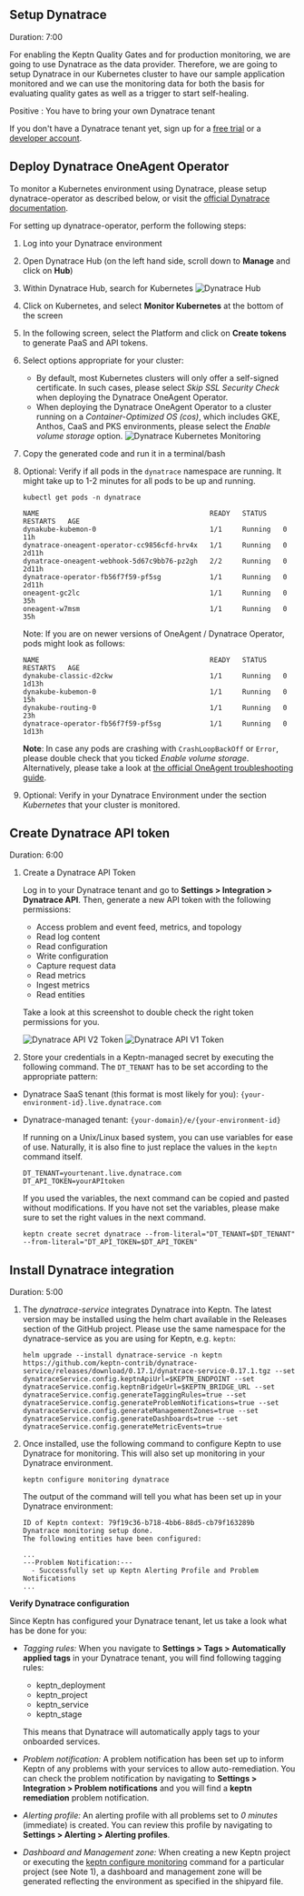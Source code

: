 
## Setup Dynatrace
Duration: 7:00

For enabling the Keptn Quality Gates and for production monitoring, we are going to use Dynatrace as the data provider. Therefore, we are going to setup Dynatrace in our Kubernetes cluster to have our sample application monitored and we can use the monitoring data for both the basis for evaluating quality gates as well as a trigger to start self-healing.

Positive
: You have to bring your own Dynatrace tenant

If you don't have a Dynatrace tenant yet, sign up for a [free trial](https://www.dynatrace.com/trial?utm_campaign=keptn) or a [developer account](https://www.dynatrace.com/developer/).

## Deploy Dynatrace OneAgent Operator

To monitor a Kubernetes environment using Dynatrace, please setup dynatrace-operator as described below, or visit the [official Dynatrace documentation](https://www.dynatrace.com/support/help/technology-support/cloud-platforms/kubernetes/deploy-oneagent-k8/).

For setting up dynatrace-operator, perform the following steps:

1. Log into your Dynatrace environment
1. Open Dynatrace Hub (on the left hand side, scroll down to **Manage** and click on **Hub**)
1. Within Dynatrace Hub, search for Kubernetes
   ![Dynatrace Hub](./assets/dt-hub-kubernetes.png)
1. Click on Kubernetes, and select **Monitor Kubernetes** at the bottom of the screen
1. In the following screen, select the Platform and click on **Create tokens** to generate PaaS and API tokens.
1. Select options appropriate for your cluster:
    - By default, most Kubernetes clusters will only offer a self-signed certificate. In such cases, please select *Skip SSL Security Check* when deploying the Dynatrace OneAgent Operator.
    - When deploying the Dynatrace OneAgent Operator to a cluster running on a *Container-Optimized OS (cos)*, which includes GKE, Anthos, CaaS and PKS environments, please select the *Enable volume storage* option.
   ![Dynatrace Kubernetes Monitoring](./assets/dt-kubernetes-monitor.png)
1. Copy the generated code and run it in a terminal/bash
1. Optional: Verify if all pods in the `dynatrace` namespace are running. It might take up to 1-2 minutes for all pods to be up and running.

    <!-- debug -->
    ```
    kubectl get pods -n dynatrace
    ```

    ```
    NAME                                          READY   STATUS    RESTARTS   AGE
    dynakube-kubemon-0                            1/1     Running   0          11h
    dynatrace-oneagent-operator-cc9856cfd-hrv4x   1/1     Running   0          2d11h
    dynatrace-oneagent-webhook-5d67c9bb76-pz2gh   2/2     Running   0          2d11h
    dynatrace-operator-fb56f7f59-pf5sg            1/1     Running   0          2d11h
    oneagent-gc2lc                                1/1     Running   0          35h
    oneagent-w7msm                                1/1     Running   0          35h
    ```
   
    Note: If you are on newer versions of OneAgent / Dynatrace Operator, pods might look as follows:
    ```
    NAME                                          READY   STATUS    RESTARTS   AGE
    dynakube-classic-d2ckw                        1/1     Running   0          1d13h
    dynakube-kubemon-0                            1/1     Running   0          15h
    dynakube-routing-0                            1/1     Running   0          23h
    dynatrace-operator-fb56f7f59-pf5sg            1/1     Running   0          1d13h
    ```

    **Note**: In case any pods are crashing with `CrashLoopBackOff` or `Error`, please double check that you ticked *Enable volume storage*. Alternatively, please take a look at [the official OneAgent troubleshooting guide](https://www.dynatrace.com/support/help/technology-support/cloud-platforms/kubernetes/maintenance/troubleshoot-deployment-and-connectivity/#anchor_deploy).
   
1. Optional: Verify in your Dynatrace Environment under the section *Kubernetes* that your cluster is monitored.

## Create Dynatrace API token
Duration: 6:00

1. Create a Dynatrace API Token

    Log in to your Dynatrace tenant and go to **Settings > Integration > Dynatrace API**. Then, generate a new API token with the following permissions:

    - Access problem and event feed, metrics, and topology
    - Read log content
    - Read configuration
    - Write configuration
    - Capture request data
    - Read metrics
    - Ingest metrics
    - Read entities

    Take a look at this screenshot to double check the right token permissions for you.

    ![Dynatrace API V2 Token](./assets/dt_apiv2_token.png)
    ![Dynatrace API V1 Token](./assets/dt_apiv1_token.png)

1. Store your credentials in a Keptn-managed secret by executing the following command. The `DT_TENANT` has to be set according to the appropriate pattern:
  - Dynatrace SaaS tenant (this format is most likely for you): `{your-environment-id}.live.dynatrace.com`
  - Dynatrace-managed tenant: `{your-domain}/e/{your-environment-id}`

    If running on a Unix/Linux based system, you can use variables for ease of use. Naturally, it is also fine to just replace the values in the `keptn` command itself.

    <!-- var DT_TENANT -->
    <!-- var DT_API_TOKEN -->

    ```
    DT_TENANT=yourtenant.live.dynatrace.com
    DT_API_TOKEN=yourAPItoken
    ```

    If you used the variables, the next command can be copied and pasted without modifications. If you have not set the variables, please make sure to set the right values in the next command.
    
    <!-- command -->
    ```
    keptn create secret dynatrace --from-literal="DT_TENANT=$DT_TENANT" --from-literal="DT_API_TOKEN=$DT_API_TOKEN" 
    ```

## Install Dynatrace integration
Duration: 5:00

1. The *dynatrace-service* integrates Dynatrace into Keptn. The latest version may be installed using the helm chart available in the Releases section of the GitHub project. Please use the same namespace for the dynatrace-service as you are using for Keptn, e.g. `keptn`:

    <!-- command bash -->
    ```
    helm upgrade --install dynatrace-service -n keptn https://github.com/keptn-contrib/dynatrace-service/releases/download/0.17.1/dynatrace-service-0.17.1.tgz --set dynatraceService.config.keptnApiUrl=$KEPTN_ENDPOINT --set dynatraceService.config.keptnBridgeUrl=$KEPTN_BRIDGE_URL --set dynatraceService.config.generateTaggingRules=true --set dynatraceService.config.generateProblemNotifications=true --set dynatraceService.config.generateManagementZones=true --set dynatraceService.config.generateDashboards=true --set dynatraceService.config.generateMetricEvents=true 

    ```

1. Once installed, use the following command to configure Keptn to use Dynatrace for monitoring. This will also set up monitoring in your Dynatrace environment.

    <!-- command -->
    ```
    keptn configure monitoring dynatrace
    ```

    The output of the command will tell you what has been set up in your Dynatrace environment:
    ```
    ID of Keptn context: 79f19c36-b718-4bb6-88d5-cb79f163289b
    Dynatrace monitoring setup done.
    The following entities have been configured:
    
    ...
    ---Problem Notification:--- 
      - Successfully set up Keptn Alerting Profile and Problem Notifications
    ...

    ```

**Verify Dynatrace configuration**

Since Keptn has configured your Dynatrace tenant, let us take a look what has be done for you:


- *Tagging rules:* When you navigate to **Settings > Tags > Automatically applied tags** in your Dynatrace tenant, you will find following tagging rules:
    - keptn_deployment
    - keptn_project
    - keptn_service
    - keptn_stage
  
    This means that Dynatrace will automatically apply tags to your onboarded services.

- *Problem notification:* A problem notification has been set up to inform Keptn of any problems with your services to allow auto-remediation. You can check the problem notification by navigating to **Settings > Integration > Problem notifications** and you will find a **keptn remediation** problem notification.

- *Alerting profile:* An alerting profile with all problems set to *0 minutes* (immediate) is created. You can review this profile by navigating to **Settings > Alerting > Alerting profiles**.

- *Dashboard and Management zone:* When creating a new Keptn project or executing the [keptn configure monitoring](https://keptn.sh/docs/0.6.0/reference/cli/commands/keptn_configure_monitoring/) command for a particular project (see Note 1), a dashboard and management zone will be generated reflecting the environment as specified in the shipyard file.

